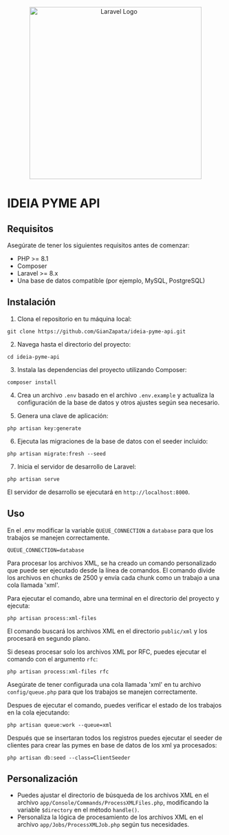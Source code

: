 <p align="center"><a href="https://laravel.com" target="_blank"><img src="https://raw.githubusercontent.com/laravel/art/master/logo-lockup/5%20SVG/2%20CMYK/1%20Full%20Color/laravel-logolockup-cmyk-red.svg" width="400" alt="Laravel Logo"></a></p>


# IDEIA PYME API

## Requisitos

Asegúrate de tener los siguientes requisitos antes de comenzar:

- PHP >= 8.1
- Composer
- Laravel >= 8.x
- Una base de datos compatible (por ejemplo, MySQL, PostgreSQL)


## Instalación

1. Clona el repositorio en tu máquina local:
```
git clone https://github.com/GianZapata/ideia-pyme-api.git
```

2. Navega hasta el directorio del proyecto:
```
cd ideia-pyme-api
```


3. Instala las dependencias del proyecto utilizando Composer:
```
composer install
```

4. Crea un archivo `.env` basado en el archivo `.env.example` y actualiza la configuración de la base de datos y otros ajustes según sea necesario.

5. Genera una clave de aplicación:
```
php artisan key:generate
```

6. Ejecuta las migraciones de la base de datos con el seeder incluido:
```
php artisan migrate:fresh --seed
```

7. Inicia el servidor de desarrollo de Laravel:
```
php artisan serve
```


El servidor de desarrollo se ejecutará en `http://localhost:8000`.

## Uso

En el .env modificar la variable `QUEUE_CONNECTION` a `database` para que los trabajos se manejen correctamente.
```
QUEUE_CONNECTION=database
```

Para procesar los archivos XML, se ha creado un comando personalizado que puede ser ejecutado desde la línea de comandos. El comando divide los archivos en chunks de 2500 y envía cada chunk como un trabajo a una cola llamada 'xml'.

Para ejecutar el comando, abre una terminal en el directorio del proyecto y ejecuta:
```
php artisan process:xml-files 
```

El comando buscará los archivos XML en el directorio `public/xml` y los procesará en segundo plano.

Si deseas procesar solo los archivos XML por RFC, puedes ejecutar el comando con el argumento `rfc`:
```
php artisan process:xml-files rfc
```

Asegúrate de tener configurada una cola llamada 'xml' en tu archivo `config/queue.php` para que los trabajos se manejen correctamente.

Despues de ejecutar el comando, puedes verificar el estado de los trabajos en la cola ejecutando:

```
php artisan queue:work --queue=xml
```

Después que se insertaran todos los registros puedes ejecutar el seeder de clientes para crear las pymes en base de datos de los xml ya procesados:

```
php artisan db:seed --class=ClientSeeder
```

## Personalización

- Puedes ajustar el directorio de búsqueda de los archivos XML en el archivo `app/Console/Commands/ProcessXMLFiles.php`, modificando la variable `$directory` en el método `handle()`.
- Personaliza la lógica de procesamiento de los archivos XML en el archivo `app/Jobs/ProcessXMLJob.php` según tus necesidades.

